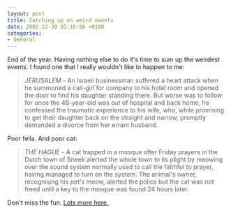 ```yaml
---
layout: post
title: Catching up on weird events
date: 2002-12-30 02:16:06 +0100
categories:
- General
---
```

End of the year. Having nothing else to do it's time to sum up the weirdest events. I found one that I really wouldn't like to happen to me:

<blockquote><i>JERUSALEM</i> - An Israeli businessman suffered a heart attack when he summoned a call-girl for company to his hotel room and opened the door to find his daughter standing there. But worse was to follow for once the 48-year-old was out of hospital and back home, he confessed the traumatic experience to his wife, who, while promising to get their daughter back on the straight and narrow, promptly demanded a divorce from her errant husband. </p></blockquote>
Poor fella. And poor cat:

<blockquote><i>THE HAGUE</i> - A cat trapped in a mosque after Friday prayers in the Dutch town of Sneek alerted the whole town to its plight by meowing over the sound system normally used to call the faithful to prayer, having managed to turn on the system. The animal's owner, recognising his pet's meow, alerted the police but the cat was not freed until a key to the mosque was found 24 hours later.</p></blockquote>
Don't miss the fun. <a href="http://www.theage.com.au/articles/2002/12/19/1040174327849.html" title="theage.com.au">Lots more here.</a>
